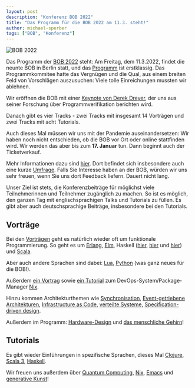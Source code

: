 ```yaml
---
layout: post
description: "Konferenz BOB 2022"
title: "Das Programm für die BOB 2022 am 11.3. steht!"
author: michael-sperber
tags: ["BOB", "Konferenz"]
---
```


![BOB 2022](https://bobkonf.de/images/bobkonf_header_2022_date_2to1.png)

Das Programm der [BOB 2022](http://bobkonf.de/2022/) steht: Am
Freitag, dem 11.3.2022, findet die neunte BOB in Berlin statt, und das
[Programm](http://bobkonf.de/2022/program.html) ist erstklassig.  Das
Programmkommitee hatte das Vergnügen und die Qual, aus einem breiten
Feld von Vorschlägen auszusuchen: Viele tolle Einreichungen mussten
wir ablehnen.

Wir eröffnen die BOB mit einer [Keynote von Derek
Dreyer](https://bobkonf.de/2022/dreyer.html), der uns aus seiner
Forschung über Programmverifikation berichten wird.

Danach gibt es vier Tracks - zwei Tracks mit insgesamt 14 Vorträgen
und zwei Tracks mit acht Tutorials.

Auch dieses Mal müssen wir uns mit der Pandemie auseinandersetzen: Wir
haben noch nicht entschieden, ob die BOB vor Ort oder online
stattfinden wird.  Wir werden das aber bis zum **17. Januar** tun.
Dann beginnt auch der Ticketverkauf.

Mehr Informationen dazu sind
[hier](https://bobkonf.de/2022/onsite.html).  Dort befindet sich
insbesondere auch eine kurze
[Umfrage](https://survey.lamapoll.de/BOB-2022-vor-Ort-virtuell/).
Falls Sie Interesse haben an der BOB, würden wir uns sehr freuen, wenn
Sie uns dort Feedback liefern.  Dauert nicht lang.

<!-- more start -->

Unser Ziel ist stets, die Konferenzbeiträge für möglichst viele
Teilnehmerinnen und Teilnehmer zugänglich zu machen.  So ist es
möglich, den ganzen Tag mit englischsprachigen Talks und Tutorials zu
füllen.  Es gibt aber auch deutschsprachige Beiträge, insbesondere bei
den Tutorials.

## Vorträge

Bei den [Vorträgen](http://bobkonf.de/2022/program.html) geht es
natürlich wieder oft um funktionale Programmierung.  So geht es um
[Erlang](https://bobkonf.de/2022/castro-brujo.html),
[Elm](https://bobkonf.de/2022/liu.html),
Haskell ([hier](https://bobkonf.de/2022/loeh-effect.html),
[hier](https://bobkonf.de/2022/krewinkel.html) und
[hier](https://bobkonf.de/2022/kant.html)) und
[Scala](https://bobkonf.de/2022/mogk.html).

Aber auch andere Sprachen sind dabei:
[Lua](https://bobkonf.de/2022/krewinkel.html),
[Python](https://bobkonf.de/2022/clifford.html) (was ganz neues für
die BOB!).

Außerdem [ein Vortrag](https://bobkonf.de/2022/digel.html) sowie [ein
Tutorial](https://bobkonf.de/2022/maier.html) zum
DevOps-System/Package-Manager [Nix](https://nixos.org/).

Hinzu kommen Architekturthemen wie
[Synchronisation](https://bobkonf.de/2022/hupel-dohmen.html),
[Event-getriebene Architekturen](https://bobkonf.de/2022/junker.html),
[Infrastructure as Code](https://bobkonf.de/2022/digel.html),
[verteilte Systeme](https://bobkonf.de/2022/braun-bieniusa.html),
[Specification-driven design](https://bobkonf.de/2022/breitner.html).

Außerdem im Programm:
[Hardware-Design](https://bobkonf.de/2022/maguire.html) und [das
menschliche Gehirn](https://bobkonf.de/2022/starke.html)!

## Tutorials

Es gibt wieder Einführungen in spezifische Sprachen, dieses Mal
[Clojure](https://bobkonf.de/2022/sahin-clojure.html),
[Scala 3](https://bobkonf.de/2022/haerer.html),
[Haskell](https://bobkonf.de/2022/loeh-template-haskell.html).

Wir freuen uns außerdem über [Quantum
Computing](https://bobkonf.de/2022/schmalhofer.html),
[Nix](https://bobkonf.de/2022/maier.html),
[Emacs](https://bobkonf.de/2022/sahin-emacs.html) und [generative
Kunst](https://bobkonf.de/2022/quchen-thoma.html)!

<!-- more end -->
